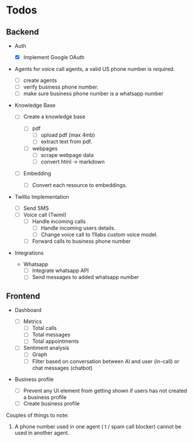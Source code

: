 # Todos

## Backend

- Auth

  - [x] Implement Google OAuth

- Agents
  for voice call agents, a valid US phone number is required.

  - [ ] create agents
  - [ ] verify business phone number.
  - [ ] make sure business phone number is a whatsapp number

- Knowledge Base

  - [ ] Create a knowledge base

    - [ ] pdf
      - [ ] upload pdf (max 4mb)
      - [ ] extract text from pdf.
    - [ ] webpages
      - [ ] scrape webpage data
      - [ ] convert html -> markdown

  - [ ] Embedding
    - [ ] Convert each resource to embeddings.

- Twillio Implementation

  - [ ] Send SMS
  - [ ] Voice call (Twiml)
    - [ ] Handle incoming calls
      - [ ] Handle incoming users details.
      - [ ] Change voice call to 11labs custom voice model.
    - [ ] Forward calls to business phone number

- Integrations

  - Whatsapp
    - [ ] Integrate whatsapp API
    - [ ] Send messages to added whatsapp number

## Frontend

- Dashboard

  - [ ] Metrics
    - [ ] Total calls
    - [ ] Total messages
    - [ ] Total appointments
  - [ ] Sentiment analysis
    - [ ] Graph
    - [ ] Filter based on conversation between AI and user (in-call) or chat messages (chatbot)

- Business profile
  - [ ] Prevent any UI element from getting shown if users has not created a business profile
  - [ ] Create business profile

Couples of things to note:

1. A phone number used in one agent ( t / spam call blocker) cannot be used in another agent.
